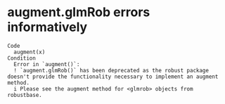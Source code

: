 # augment.glmRob errors informatively

    Code
      augment(x)
    Condition
      Error in `augment()`:
      ! `augment.glmRob()` has been deprecated as the robust package doesn't provide the functionality necessary to implement an augment method.
      i Please see the augment method for <glmrob> objects from robustbase.

